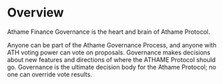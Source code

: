 # Overview

Athame Finance Governance is the heart and brain of Athame Protocol.&#x20;

Anyone can be part of the Athame Governance Process, and anyone with ATH voting power can vote on proposals. Governance makes decisions about new features and directions of where the ATHAME Protocol should go. Governance is the ultimate decision body for the Athame Protocol; no one can override vote results.&#x20;
